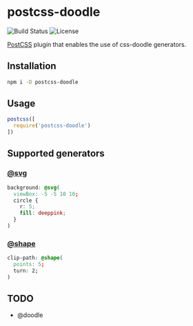# postcss-doodle

![Build Status](https://github.com/css-doodle/postcss-doodle/actions/workflows/ci.yml/badge.svg)
![License](https://img.shields.io/github/license/mashape/apistatus.svg)

[PostCSS] plugin that enables the use of css-doodle generators.

[PostCSS]: https://github.com/postcss/postcss
[css-doodle]: https://github.com/css-doodle
[@shape]: https://yuanchuan.dev/polygon-shapes
[@svg]: https://yuanchuan.dev/experimenting-a-new-syntax-to-write-svg


## Installation

```bash
npm i -D postcss-doodle
```

## Usage

```js
postcss([
  require('postcss-doodle')
])
```


## Supported generators

### [@svg]

```css
background: @svg(
  viewBox: -5 -5 10 10;
  circle {
    r: 5;
    fill: deeppink;
  }
)
```

### [@shape]

```css
clip-path: @shape(
  points: 5;
  turn: 2;
)
```

## TODO

* @doodle

